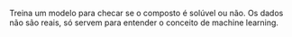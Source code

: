 Treina um modelo para checar se o composto é solúvel ou não. Os dados não são reais, só servem para entender o conceito de machine learning.